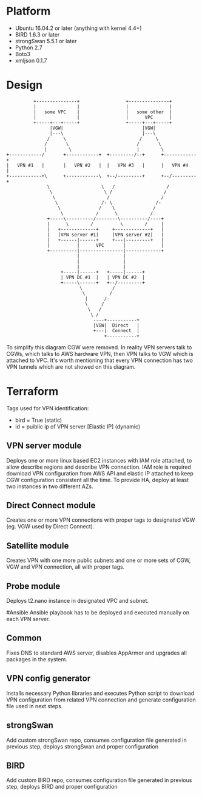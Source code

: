 # Platform
* Ubuntu 16.04.2 or later (anything with kernel 4.4+)
* BIRD 1.6.3 or later
* strongSwan 5.5.1 or later
* Python 2.7
* Boto3
* xmljson 0.1.7

# Design
```
          +---------------+                 +---------------+                              
          |               |                 |               |                              
          |   some VPC    |                 |   some other  |                              
          |               |                 |      VPC      |                              
          +-----+---+-----+                 +-----+---+-----+                              
                |VGW|                             |VGW|                                    
                |---\                             |---\                                    
               /     \                           /     \                                   
              /       \                         /       \                                  
              |        \                        |        \                                 
+------------/       +------------+  +---------/--+      +------------+                    
|   VPN #1   |       |   VPN #2   |  |   VPN #3   |      |   VPN #4   |                    
+------------+\      +------------\  +--/---------+      +--/---------+                    
               \                   \   /                   /                               
                \                   \ /                   /                                
                 \                   /                   /                                 
                  \                /- \                /-                                  
                   \              /    \              /                                    
                    \            /      \            /                                     
               +-----\----------/--------\----------/----+                                 
               |      \        /          \        /     |                                 
               |   +-------------+     +-------------+   |                                 
               |   |VPN server #1|     |VPN server #2|   |                                 
               |   +------|------+     +---|---------+   |                                 
               |          |      VPC       |             |                                 
               +----------|----------------|-------------+                                 
                          |                |                                               
                          |                |                                               
                          |                |                                               
                    +-----|------+   +-----|------+                                        
                    | VPN DC #1  |   | VPN DC #2  |                                        
                    +-----\------+   +--/---------+                                        
                           \           /                                                   
                            \         /                                                    
                             |      /-                                                     
                             \     /                                                       
                              \   /                                                        
                               \ /                                                         
                                ----+-----------+                                          
                                |VGW|  Direct   |                                          
                                +---|  Connect  |                                          
                                    +-----------+ 
```
To simplify this diagram CGW were removed. In reality VPN servers talk to CGWs, which talks to AWS hardware VPN, then VPN talks to VGW which is attached to VPC. It's worth mentioning that every VPN connection has two VPN tunnels which are not showed on this diagram. 

# Terraform
Tags used for VPN identification:
* bird = True (static)
* id =  puiblic ip of VPN server [Elastic IP] (dynamic)

## VPN server module
Deploys one or more linux based EC2 instances with IAM role attached, to allow describe regions and describe VPN connection. IAM role is required download VPN configuration from AWS API and elastic IP attached to keep CGW configuration consistent all the time. To provide HA, deploy at least two instances in two different AZs.
  
## Direct Connect module
Creates one or more VPN connections with proper tags to designated VGW (eg. VGW used by Direct Connect).

## Satellite module
Creates VPN with one more public subnets and one or more sets of CGW, VGW and VPN connection, all with proper tags. 

## Probe module
Deploys t2.nano instance in designated VPC and subnet.

#Ansible
Ansible playbook has to be deployed and executed manually on each VPN server.
 
## Common
Fixes DNS to standard AWS server, disables AppArmor and upgrades all packages in the system.

## VPN config generator
Installs necessary Python libraries and executes Python script to download VPN configuration from related VPN connection and generate configuration file used in next steps.   

## strongSwan
Add custom strongSwan repo, consumes configuration file generated in previous step, deploys strongSwan and proper configuration

## BIRD
Add custom BIRD repo, consumes configuration file generated in previous step, deploys BIRD and proper configuration
